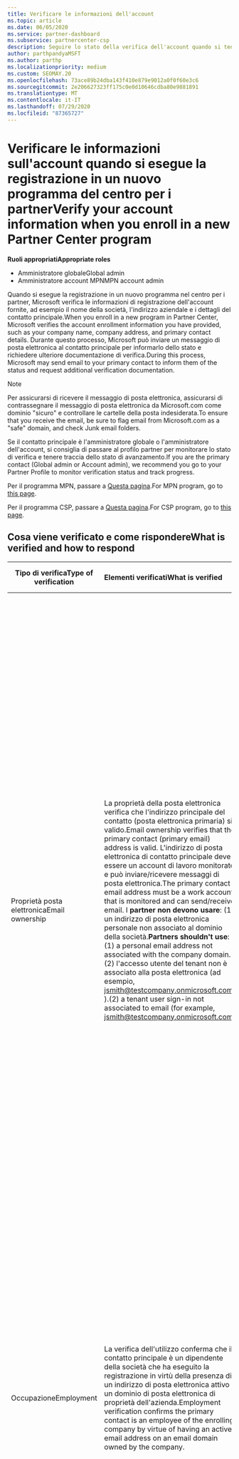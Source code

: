 ```yaml
---
title: Verificare le informazioni dell'account
ms.topic: article
ms.date: 06/05/2020
ms.service: partner-dashboard
ms.subservice: partnercenter-csp
description: Seguire lo stato della verifica dell'account quando si tenta di eseguire la registrazione in un nuovo programma per i partner Center. Informazioni su come fornire informazioni aggiuntive, se necessario.
author: parthpandyaMSFT
ms.author: parthp
ms.localizationpriority: medium
ms.custom: SEOMAY.20
ms.openlocfilehash: 73ace89b24dba143f410e879e9012a0f0f60e3c6
ms.sourcegitcommit: 2e206627323ff175c0e0d10646cdba80e9881891
ms.translationtype: MT
ms.contentlocale: it-IT
ms.lasthandoff: 07/29/2020
ms.locfileid: "87365727"
---
```

# <a name="verify-your-account-information-when-you-enroll-in-a-new-partner-center-program"></a><span data-ttu-id="1e3b9-104">Verificare le informazioni sull'account quando si esegue la registrazione in un nuovo programma del centro per i partner</span><span class="sxs-lookup"><span data-stu-id="1e3b9-104">Verify your account information when you enroll in a new Partner Center program</span></span>

<span data-ttu-id="1e3b9-105">**Ruoli appropriati**</span><span class="sxs-lookup"><span data-stu-id="1e3b9-105">**Appropriate roles**</span></span>

- <span data-ttu-id="1e3b9-106">Amministratore globale</span><span class="sxs-lookup"><span data-stu-id="1e3b9-106">Global admin</span></span>
- <span data-ttu-id="1e3b9-107">Amministratore account MPN</span><span class="sxs-lookup"><span data-stu-id="1e3b9-107">MPN account admin</span></span>

<span data-ttu-id="1e3b9-108">Quando si esegue la registrazione in un nuovo programma nel centro per i partner, Microsoft verifica le informazioni di registrazione dell'account fornite, ad esempio il nome della società, l'indirizzo aziendale e i dettagli del contatto principale.</span><span class="sxs-lookup"><span data-stu-id="1e3b9-108">When you enroll in a new program in Partner Center, Microsoft verifies the account enrollment information you have provided, such as your company name, company address, and primary contact details.</span></span> <span data-ttu-id="1e3b9-109">Durante questo processo, Microsoft può inviare un messaggio di posta elettronica al contatto principale per informarlo dello stato e richiedere ulteriore documentazione di verifica.</span><span class="sxs-lookup"><span data-stu-id="1e3b9-109">During this process, Microsoft may send email to your primary contact to inform them of the status and request additional verification documentation.</span></span>

>[!NOTE]
><span data-ttu-id="1e3b9-110">Per assicurarsi di ricevere il messaggio di posta elettronica, assicurarsi di contrassegnare il messaggio di posta elettronica da Microsoft.com come dominio "sicuro" e controllare le cartelle della posta indesiderata.</span><span class="sxs-lookup"><span data-stu-id="1e3b9-110">To ensure that you receive the email, be sure to flag email from Microsoft.com as a "safe" domain, and check Junk email folders.</span></span>

<span data-ttu-id="1e3b9-111">Se il contatto principale è l'amministratore globale o l'amministratore dell'account, si consiglia di passare al profilo partner per monitorare lo stato di verifica e tenere traccia dello stato di avanzamento.</span><span class="sxs-lookup"><span data-stu-id="1e3b9-111">If you are the primary contact (Global admin or Account admin), we recommend you go to your Partner Profile to monitor verification status and track progress.</span></span>

<span data-ttu-id="1e3b9-112">Per il programma MPN, passare a [Questa pagina](https://partner.microsoft.com/pcv/accountsettings/connectedpartnerprofile).</span><span class="sxs-lookup"><span data-stu-id="1e3b9-112">For MPN program, go to [this page](https://partner.microsoft.com/pcv/accountsettings/connectedpartnerprofile).</span></span>

<span data-ttu-id="1e3b9-113">Per il programma CSP, passare a [Questa pagina](https://partner.microsoft.com/pcv/accountsettings/partnerprofile).</span><span class="sxs-lookup"><span data-stu-id="1e3b9-113">For CSP program, go to [this page](https://partner.microsoft.com/pcv/accountsettings/partnerprofile).</span></span>


## <a name="what-is-verified-and-how-to-respond"></a><span data-ttu-id="1e3b9-114">Cosa viene verificato e come rispondere</span><span class="sxs-lookup"><span data-stu-id="1e3b9-114">What is verified and how to respond</span></span>

|<span data-ttu-id="1e3b9-115">**Tipo di verifica**</span><span class="sxs-lookup"><span data-stu-id="1e3b9-115">**Type of verification**</span></span>   |<span data-ttu-id="1e3b9-116">**Elementi verificati**</span><span class="sxs-lookup"><span data-stu-id="1e3b9-116">**What is verified**</span></span>   |<span data-ttu-id="1e3b9-117">**Cosa fare se rifiutato**</span><span class="sxs-lookup"><span data-stu-id="1e3b9-117">**What to do if rejected**</span></span>   |
|----------------------------|:-----------------------------------|:--------------------------------------|
|<span data-ttu-id="1e3b9-118">Proprietà posta elettronica</span><span class="sxs-lookup"><span data-stu-id="1e3b9-118">Email ownership</span></span>   |<span data-ttu-id="1e3b9-119">La proprietà della posta elettronica verifica che l'indirizzo principale del contatto (posta elettronica primaria) sia valido.</span><span class="sxs-lookup"><span data-stu-id="1e3b9-119">Email ownership verifies that the primary contact (primary email) address is valid.</span></span> <span data-ttu-id="1e3b9-120">L'indirizzo di posta elettronica di contatto principale deve essere un account di lavoro monitorato e può inviare/ricevere messaggi di posta elettronica.</span><span class="sxs-lookup"><span data-stu-id="1e3b9-120">The primary contact email address must be a work account that is monitored and can send/receive email.</span></span> <span data-ttu-id="1e3b9-121">I **partner non devono usare**: (1) un indirizzo di posta elettronica personale non associato al dominio della società.</span><span class="sxs-lookup"><span data-stu-id="1e3b9-121">**Partners shouldn't use**: (1) a personal email address not associated with the company domain.</span></span> <span data-ttu-id="1e3b9-122">(2) l'accesso utente del tenant non è associato alla posta elettronica (ad esempio, jsmith@testcompany.onmicrosoft.com ).</span><span class="sxs-lookup"><span data-stu-id="1e3b9-122">(2) a tenant user sign-in not associated to email (for example, jsmith@testcompany.onmicrosoft.com).</span></span>  |<span data-ttu-id="1e3b9-123">Se non si riceve il messaggio di posta elettronica di verifica della proprietà della posta elettronica entro un giorno lavorativo, è possibile richiedere di inviare di nuovo usando i collegamenti seguenti: per [MPN](https://partner.microsoft.com/pcv/accountsettings/connectedpartnerprofile), per [CSP](https://partner.microsoft.com/pcv/accountsettings/partnerprofile).</span><span class="sxs-lookup"><span data-stu-id="1e3b9-123">If you don't receive the email ownership verification email message within one business day, you can request we resend using the following links: for [MPN](https://partner.microsoft.com/pcv/accountsettings/connectedpartnerprofile), for [CSP](https://partner.microsoft.com/pcv/accountsettings/partnerprofile).</span></span> <span data-ttu-id="1e3b9-124">Nella pagina profilo fare clic sul collegamento "Invia di nuovo il messaggio di posta elettronica di verifica" per inviare di nuovo il messaggio di posta elettronica a Microsoft.</span><span class="sxs-lookup"><span data-stu-id="1e3b9-124">In the profile page, click on "Resend verification email" link for Microsoft to resend the email to you.</span></span> <span data-ttu-id="1e3b9-125">Per assicurarsi che il messaggio di posta elettronica venga ricevuto, assicurarsi di contrassegnare il messaggio di posta elettronica da Microsoft.com come dominio "sicuro" e controllare le cartelle della posta indesiderata.</span><span class="sxs-lookup"><span data-stu-id="1e3b9-125">To ensure that the email is received, be sure to flag email from Microsoft.com as a "safe" domain, and check Junk email folders.</span></span>|
|<span data-ttu-id="1e3b9-126">Occupazione</span><span class="sxs-lookup"><span data-stu-id="1e3b9-126">Employment</span></span> |<span data-ttu-id="1e3b9-127">La verifica dell'utilizzo conferma che il contatto principale è un dipendente della società che ha eseguito la registrazione in virtù della presenza di un indirizzo di posta elettronica attivo in un dominio di posta elettronica di proprietà dell'azienda.</span><span class="sxs-lookup"><span data-stu-id="1e3b9-127">Employment verification confirms the primary contact is an employee of the enrolling company by virtue of having an active email address on an email domain owned by the company.</span></span>|<span data-ttu-id="1e3b9-128">Se la verifica dell'occupazione viene rifiutata, il contatto principale (in genere l'amministratore globale o dell'account) dovrà fornire la documentazione per confermare che il dominio di posta elettronica del contatto è sotto la proprietà del proprio datore di lavoro.</span><span class="sxs-lookup"><span data-stu-id="1e3b9-128">If employment verification is rejected, the primary contact (normally your Global or Account Admin) will need to provide documentation confirming the contact's email domain is under the ownership of their employer.</span></span> <span data-ttu-id="1e3b9-129">[Creare un ticket di supporto](https://partner.microsoft.com/dashboard/support/csp/servicerequests/create?stage=2&topicid=c34a5c81-a111-476d-11a4-81c808c37a6b).</span><span class="sxs-lookup"><span data-stu-id="1e3b9-129">[Create a Support ticket](https://partner.microsoft.com/dashboard/support/csp/servicerequests/create?stage=2&topicid=c34a5c81-a111-476d-11a4-81c808c37a6b).</span></span>|
|<span data-ttu-id="1e3b9-130">Business</span><span class="sxs-lookup"><span data-stu-id="1e3b9-130">Business</span></span>   |<span data-ttu-id="1e3b9-131">La verifica aziendale conferma che la società di registrazione è un'entità aziendale legittima e l'indirizzo usato per la registrazione.</span><span class="sxs-lookup"><span data-stu-id="1e3b9-131">Business verification confirms that the enrolling company is a legitimate business entity and at the address used for the enrollment.</span></span>|<span data-ttu-id="1e3b9-132">Se la verifica aziendale ha esito negativo, al contatto principale (in genere l'amministratore globale o dell'account) verrà richiesto di fornire la documentazione ufficiale, ad esempio la registrazione di un'azienda o un certificato di registrazione fiscale o una ricevuta, dal paese principale della società o dal comune che conferma che l'azienda è autorizzata a eseguire le attività con il nome dell'entità e si trova nell'indirizzo di registrazione</span><span class="sxs-lookup"><span data-stu-id="1e3b9-132">If business verification fails, the primary contact (normally your Global or Account admin) will be asked to provide official documentation, such as a business registration or tax registration certificate or receipt, from the company's home country or municipality confirming that the company is authorized to do business under that entity name and is located at the enrollment address.</span></span> [<span data-ttu-id="1e3b9-133">Creare un ticket di supporto</span><span class="sxs-lookup"><span data-stu-id="1e3b9-133">Create a Support ticket</span></span>](https://partner.microsoft.com/dashboard/support/csp/servicerequests/create?stage=2&topicid=52ac28f3-d58f-99d9-9846-3df5a6477c54)|

>[!NOTE]
><span data-ttu-id="1e3b9-134">Scopri come aggiornare il tuo [profilo aziendale legale (indirizzo)](update-your-partner-profile.md).</span><span class="sxs-lookup"><span data-stu-id="1e3b9-134">Learn how to update your [Legal Business Profile (address)](update-your-partner-profile.md).</span></span>

## <a name="when-verification-concludes"></a><span data-ttu-id="1e3b9-135">Alla conclusione della verifica</span><span class="sxs-lookup"><span data-stu-id="1e3b9-135">When verification concludes</span></span>

<span data-ttu-id="1e3b9-136">Al termine del processo di verifica, lo stato di verifica della registrazione nella pagina del profilo verrà modificato da "in sospeso" a "autorizzato" e i passaggi del processo con lo stato visualizzato nella pagina scompariranno.</span><span class="sxs-lookup"><span data-stu-id="1e3b9-136">Once the verification process is complete, the verification status of your enrollment on the profile page will change from "pending" to "authorized," and the process steps with status displayed on that page will disappear.</span></span>
<span data-ttu-id="1e3b9-137">Il contatto principale riceverà un messaggio di posta elettronica da Microsoft entro pochi giorni lavorativi al termine della verifica.</span><span class="sxs-lookup"><span data-stu-id="1e3b9-137">The primary contact will receive an email from Microsoft within a few business days after the verification is completed.</span></span> 

<span data-ttu-id="1e3b9-138">Dopo aver eseguito l'accesso al profilo, se vengono visualizzate **azioni in sospeso**, completare le modifiche necessarie nel modo seguente:</span><span class="sxs-lookup"><span data-stu-id="1e3b9-138">After signing into your profile, if you see **Pending actions**, complete the necessary changes as follows:</span></span>

- <span data-ttu-id="1e3b9-139">Per il programma MPN, vedere [qui](https://partner.microsoft.com/pcv/accountsettings/connectedpartnerprofile).</span><span class="sxs-lookup"><span data-stu-id="1e3b9-139">For MPN program, go [here](https://partner.microsoft.com/pcv/accountsettings/connectedpartnerprofile).</span></span>  
- <span data-ttu-id="1e3b9-140">Per il programma CSP, fare clic [qui](https://partner.microsoft.com/pcv/accountsettings/partnerprofile).</span><span class="sxs-lookup"><span data-stu-id="1e3b9-140">For CSP program, go [here](https://partner.microsoft.com/pcv/accountsettings/partnerprofile).</span></span>

<span data-ttu-id="1e3b9-141">Per assistenza sul completamento di questi passaggi nel centro per i partner, è possibile contattare il team di supporto clienti aprendo un ticket nella sezione supporto del centro per i partner.</span><span class="sxs-lookup"><span data-stu-id="1e3b9-141">If you need assistance completing these steps in Partner Center, you can contact the partner support team by opening a ticket in the Support section of Partner Center.</span></span>  <span data-ttu-id="1e3b9-142">Iniziare da [qui](https://partner.microsoft.com/dashboard/support/servicerequests/create?stage=2&topicid=21655de7-7dbb-4927-33a2-f60f45feadf3).</span><span class="sxs-lookup"><span data-stu-id="1e3b9-142">Start [here](https://partner.microsoft.com/dashboard/support/servicerequests/create?stage=2&topicid=21655de7-7dbb-4927-33a2-f60f45feadf3).</span></span>


